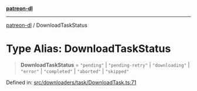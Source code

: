 [**patreon-dl**](../README.md)

***

[patreon-dl](../README.md) / DownloadTaskStatus

# Type Alias: DownloadTaskStatus

> **DownloadTaskStatus** = `"pending"` \| `"pending-retry"` \| `"downloading"` \| `"error"` \| `"completed"` \| `"aborted"` \| `"skipped"`

Defined in: [src/downloaders/task/DownloadTask.ts:71](https://github.com/patrickkfkan/patreon-dl/blob/faebc79e7105b755ed4bb91829b93f102ad3b38c/src/downloaders/task/DownloadTask.ts#L71)
